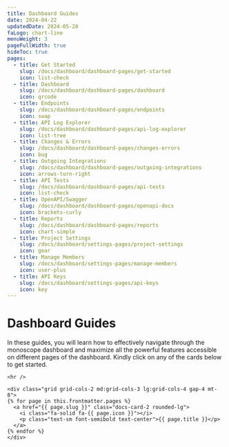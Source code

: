 ```yaml
---
title: Dashboard Guides
date: 2024-04-22
updatedDate: 2024-05-28
faLogo: chart-line
menuWeight: 3
pageFullWidth: true
hideToc: true
pages:
  - title: Get Started
    slug: /docs/dashboard/dashboard-pages/get-started
    icon: list-check
  - title: Dashboard
    slug: /docs/dashboard/dashboard-pages/dashboard
    icon: qrcode
  - title: Endpoints
    slug: /docs/dashboard/dashboard-pages/endpoints
    icon: swap
  - title: API Log Explorer
    slug: /docs/dashboard/dashboard-pages/api-log-explorer
    icon: list-tree
  - title: Changes & Errors
    slug: /docs/dashboard/dashboard-pages/changes-errors
    icon: bug
  - title: Outgoing Integrations
    slug: /docs/dashboard/dashboard-pages/outgoing-integrations
    icon: arrows-turn-right
  - title: API Tests
    slug: /docs/dashboard/dashboard-pages/api-tests
    icon: list-check
  - title: OpenAPI/Swagger
    slug: /docs/dashboard/dashboard-pages/openapi-docs
    icon: brackets-curly
  - title: Reports
    slug: /docs/dashboard/dashboard-pages/reports
    icon: chart-simple
  - title: Project Settings
    slug: /docs/dashboard/settings-pages/project-settings
    icon: gear
  - title: Manage Members
    slug: /docs/dashboard/settings-pages/manage-members
    icon: user-plus
  - title: API Keys
    slug: /docs/dashboard/settings-pages/api-keys
    icon: key
---
```


# Dashboard Guides

In these guides, you will learn how to effectively navigate through the monoscope dashboard and maximize all the powerful features accessible on different pages of the dashboard. Kindly click on any of the cards below to get started.

```=html
<hr />
```

```=html
<div class="grid grid-cols-2 md:grid-cols-3 lg:grid-cols-4 gap-4 mt-8">
{% for page in this.frontmatter.pages %}
  <a href="{{ page.slug }}" class="docs-card-2 rounded-lg">
    <i class="fa-solid fa-{{ page.icon }}"></i>
    <p class="text-sm font-semibold text-center">{{ page.title }}</p>
  </a>
{% endfor %}
</div>
```
